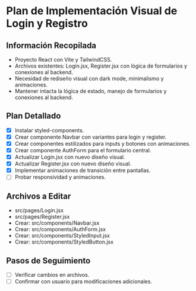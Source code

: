 # Plan de Implementación Visual de Login y Registro

## Información Recopilada
- Proyecto React con Vite y TailwindCSS.
- Archivos existentes: Login.jsx, Register.jsx con lógica de formularios y conexiones al backend.
- Necesidad de rediseño visual con dark mode, minimalismo y animaciones.
- Mantener intacta la lógica de estado, manejo de formularios y conexiones al backend.

## Plan Detallado
- [x] Instalar styled-components.
- [x] Crear componente Navbar con variantes para login y register.
- [x] Crear componentes estilizados para inputs y botones con animaciones.
- [x] Crear componente AuthForm para el formulario central.
- [x] Actualizar Login.jsx con nuevo diseño visual.
- [x] Actualizar Register.jsx con nuevo diseño visual.
- [x] Implementar animaciones de transición entre pantallas.
- [ ] Probar responsividad y animaciones.

## Archivos a Editar
- src/pages/Login.jsx
- src/pages/Register.jsx
- Crear: src/components/Navbar.jsx
- Crear: src/components/AuthForm.jsx
- Crear: src/components/StyledInput.jsx
- Crear: src/components/StyledButton.jsx

## Pasos de Seguimiento
- [ ] Verificar cambios en archivos.
- [ ] Confirmar con usuario para modificaciones adicionales.

